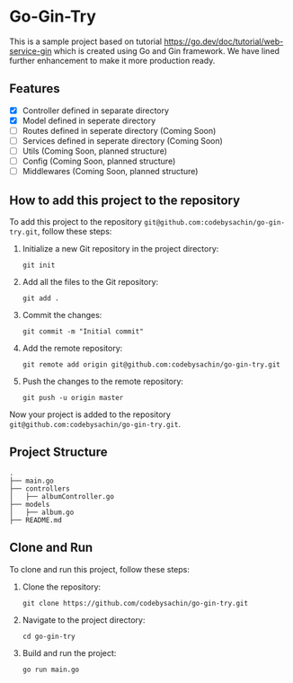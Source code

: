 # Go-Gin-Try

This is a sample project based on tutorial https://go.dev/doc/tutorial/web-service-gin which is created using Go and Gin framework. We have lined further enhancement to make it more production ready.

## Features

- [x] Controller defined in separate directory
- [x] Model defined in seperate directory
- [ ] Routes defined in seperate directory (Coming Soon)
- [ ] Services defined in seperate directory (Coming Soon)
- [ ] Utils  (Coming Soon, planned structure)
- [ ] Config (Coming Soon, planned structure)
- [ ] Middlewares (Coming Soon, planned structure)
## How to add this project to the repository

To add this project to the repository `git@github.com:codebysachin/go-gin-try.git`, follow these steps:

1. Initialize a new Git repository in the project directory:
    ```
    git init
    ```

2. Add all the files to the Git repository:
    ```
    git add .
    ```

3. Commit the changes:
    ```
    git commit -m "Initial commit"
    ```

4. Add the remote repository:
    ```
    git remote add origin git@github.com:codebysachin/go-gin-try.git
    ```

5. Push the changes to the remote repository:
    ```
    git push -u origin master
    ```

Now your project is added to the repository `git@github.com:codebysachin/go-gin-try.git`.

## Project Structure

```
.
├── main.go
├── controllers
│   ├── albumController.go
├── models
│   ├── album.go
├── README.md
```

## Clone and Run

To clone and run this project, follow these steps:

1. Clone the repository:
    ```
    git clone https://github.com/codebysachin/go-gin-try.git
    ```

2. Navigate to the project directory:
    ```
    cd go-gin-try
    ```

3. Build and run the project:
    ```
    go run main.go
    ```
